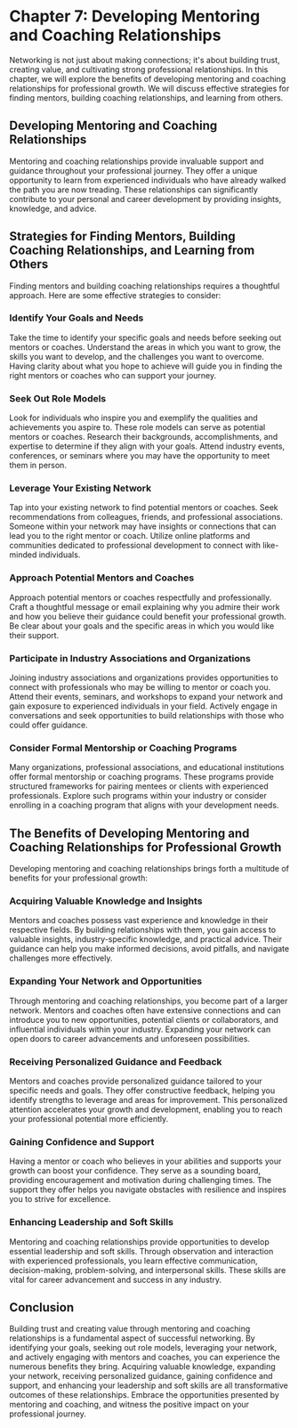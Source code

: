 # Chapter 7: Developing Mentoring and Coaching Relationships

Networking is not just about making connections; it's about building trust, creating value, and cultivating strong professional relationships. In this chapter, we will explore the benefits of developing mentoring and coaching relationships for professional growth. We will discuss effective strategies for finding mentors, building coaching relationships, and learning from others.

## Developing Mentoring and Coaching Relationships

Mentoring and coaching relationships provide invaluable support and guidance throughout your professional journey. They offer a unique opportunity to learn from experienced individuals who have already walked the path you are now treading. These relationships can significantly contribute to your personal and career development by providing insights, knowledge, and advice.

## Strategies for Finding Mentors, Building Coaching Relationships, and Learning from Others

Finding mentors and building coaching relationships requires a thoughtful approach. Here are some effective strategies to consider:

### Identify Your Goals and Needs

Take the time to identify your specific goals and needs before seeking out mentors or coaches. Understand the areas in which you want to grow, the skills you want to develop, and the challenges you want to overcome. Having clarity about what you hope to achieve will guide you in finding the right mentors or coaches who can support your journey.

### Seek Out Role Models

Look for individuals who inspire you and exemplify the qualities and achievements you aspire to. These role models can serve as potential mentors or coaches. Research their backgrounds, accomplishments, and expertise to determine if they align with your goals. Attend industry events, conferences, or seminars where you may have the opportunity to meet them in person.

### Leverage Your Existing Network

Tap into your existing network to find potential mentors or coaches. Seek recommendations from colleagues, friends, and professional associations. Someone within your network may have insights or connections that can lead you to the right mentor or coach. Utilize online platforms and communities dedicated to professional development to connect with like-minded individuals.

### Approach Potential Mentors and Coaches

Approach potential mentors or coaches respectfully and professionally. Craft a thoughtful message or email explaining why you admire their work and how you believe their guidance could benefit your professional growth. Be clear about your goals and the specific areas in which you would like their support.

### Participate in Industry Associations and Organizations

Joining industry associations and organizations provides opportunities to connect with professionals who may be willing to mentor or coach you. Attend their events, seminars, and workshops to expand your network and gain exposure to experienced individuals in your field. Actively engage in conversations and seek opportunities to build relationships with those who could offer guidance.

### Consider Formal Mentorship or Coaching Programs

Many organizations, professional associations, and educational institutions offer formal mentorship or coaching programs. These programs provide structured frameworks for pairing mentees or clients with experienced professionals. Explore such programs within your industry or consider enrolling in a coaching program that aligns with your development needs.

## The Benefits of Developing Mentoring and Coaching Relationships for Professional Growth

Developing mentoring and coaching relationships brings forth a multitude of benefits for your professional growth:

### Acquiring Valuable Knowledge and Insights

Mentors and coaches possess vast experience and knowledge in their respective fields. By building relationships with them, you gain access to valuable insights, industry-specific knowledge, and practical advice. Their guidance can help you make informed decisions, avoid pitfalls, and navigate challenges more effectively.

### Expanding Your Network and Opportunities

Through mentoring and coaching relationships, you become part of a larger network. Mentors and coaches often have extensive connections and can introduce you to new opportunities, potential clients or collaborators, and influential individuals within your industry. Expanding your network can open doors to career advancements and unforeseen possibilities.

### Receiving Personalized Guidance and Feedback

Mentors and coaches provide personalized guidance tailored to your specific needs and goals. They offer constructive feedback, helping you identify strengths to leverage and areas for improvement. This personalized attention accelerates your growth and development, enabling you to reach your professional potential more efficiently.

### Gaining Confidence and Support

Having a mentor or coach who believes in your abilities and supports your growth can boost your confidence. They serve as a sounding board, providing encouragement and motivation during challenging times. The support they offer helps you navigate obstacles with resilience and inspires you to strive for excellence.

### Enhancing Leadership and Soft Skills

Mentoring and coaching relationships provide opportunities to develop essential leadership and soft skills. Through observation and interaction with experienced professionals, you learn effective communication, decision-making, problem-solving, and interpersonal skills. These skills are vital for career advancement and success in any industry.

## Conclusion

Building trust and creating value through mentoring and coaching relationships is a fundamental aspect of successful networking. By identifying your goals, seeking out role models, leveraging your network, and actively engaging with mentors and coaches, you can experience the numerous benefits they bring. Acquiring valuable knowledge, expanding your network, receiving personalized guidance, gaining confidence and support, and enhancing your leadership and soft skills are all transformative outcomes of these relationships. Embrace the opportunities presented by mentoring and coaching, and witness the positive impact on your professional journey.

